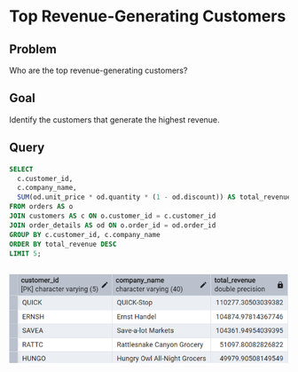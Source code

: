 
# Top Revenue-Generating Customers

## Problem
Who are the top revenue-generating customers?

## Goal
Identify the customers that generate the highest revenue.

## Query
```sql
SELECT 
  c.customer_id, 
  c.company_name, 
  SUM(od.unit_price * od.quantity * (1 - od.discount)) AS total_revenue
FROM orders AS o
JOIN customers AS c ON o.customer_id = c.customer_id
JOIN order_details AS od ON o.order_id = od.order_id
GROUP BY c.customer_id, c.company_name
ORDER BY total_revenue DESC
LIMIT 5;
```
## ![Top Customers](../images/top_customers.png)
